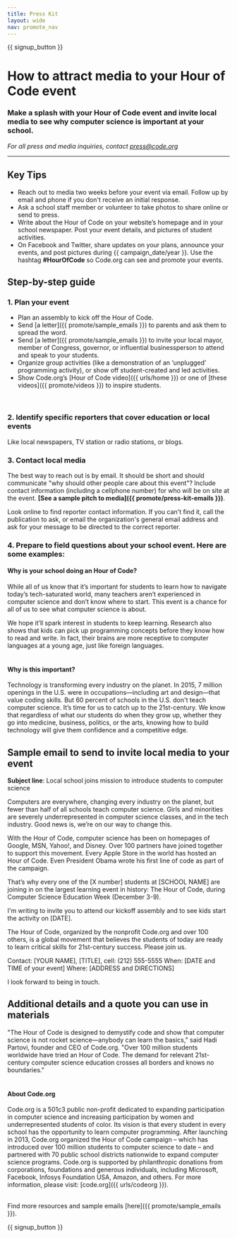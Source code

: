 ```yaml
---
title: Press Kit
layout: wide
nav: promote_nav
---
```


{{ signup_button }}

# How to attract media to your Hour of Code event

### Make a splash with your Hour of Code event and invite local media to see why computer science is important at your school. 

*For all press and media inquiries, contact [press@code.org](mailto:press@code.org)*

***

## Key Tips

- Reach out to media two weeks before your event via email. Follow up by email and phone if you don't receive an initial response.
- Ask a school staff member or volunteer to take photos to share online or send to press.
- Write about the Hour of Code on your website’s homepage and in your school newspaper. Post your event details, and pictures of student activities.
- On Facebook and Twitter, share updates on your plans, announce your events, and post pictures during {{ campaign_date/year }}. Use the hashtag **#HourOfCode** so Code.org can see and promote your events.

## Step-by-step guide

### 1. Plan your event

- Plan an assembly to kick off the Hour of Code.
- Send [a letter]({{ promote/sample_emails }}) to parents and ask them to spread the word.
- Send [a letter]({{ promote/sample_emails }}) to invite your local mayor, member of Congress, governor, or influential businessperson to attend and speak to your students.
- Organize group activities (like a demonstration of an ‘unplugged’ programming activity), or show off student-created and led activities.
- Show Code.org’s [Hour of Code video]({{ urls/home }}) or one of [these videos]({{ promote/videos }}) to inspire students.
<br>

### 2.  Identify specific reporters that cover education or local events

Like local newspapers, TV station or radio stations, or blogs. 
<br>

### 3. Contact local media

The best way to reach out is by email. It should be short and should communicate "why should other people care about this event"? Include contact information (including a cellphone number) for who will be on site at the event. **[See a sample pitch to media]({{ promote/press-kit-emails }})**.

Look online to find reporter contact information. If you can't find it, call the publication to ask, or email the organization's general email address and ask for your message to be directed to the correct reporter.
<br> 
	
### 4. Prepare to field questions about your school event. Here are some examples:

#### Why is your school doing an Hour of Code?
While all of us know that it’s important for students to learn how to navigate today’s tech-saturated world, many teachers aren’t experienced in computer science and don’t know where to start. This event is a chance for all of us to see what computer science is about.

We hope it’ll spark interest in students to keep learning. Research also shows that kids can pick up programming concepts before they know how to read and write. In fact, their brains are more receptive to computer languages at a young age, just like foreign languages. 
<br>
<br>

#### Why is this important?
Technology is transforming every industry on the planet. In 2015, 7 million openings in the U.S. were in occupations—including art and design—that value coding skills. But 60 percent of schools in the U.S. don't teach computer science. It’s time for us to catch up to the 21st-century. We know that regardless of what our students do when they grow up, whether they go into medicine, business, politics, or the arts, knowing how to build technology will give them confidence and a competitive edge.
<br>

<a id="sample-emails"></a>

## Sample email to send to invite local media to your event

**Subject line**: Local school joins mission to introduce students to computer science

Computers are everywhere, changing every industry on the planet, but fewer than half of all schools teach computer science. Girls and minorities are severely underrepresented in computer science classes, and in the tech industry. Good news is, we’re on our way to change this.

With the Hour of Code, computer science has been on homepages of Google, MSN, Yahoo!, and Disney. Over 100 partners have joined together to support this movement. Every Apple Store in the world has hosted an Hour of Code. Even President Obama wrote his first line of code as part of the campaign.

That’s why every one of the [X number] students at [SCHOOL NAME] are joining in on the largest learning event in history: The Hour of Code, during Computer Science Education Week (December 3-9).

I'm writing to invite you to attend our kickoff assembly and to see kids start the activity on [DATE].

The Hour of Code, organized by the nonprofit Code.org and over 100 others, is a global movement that believes the students of today are ready to learn critical skills for 21st-century success. Please join us.

Contact: [YOUR NAME], [TITLE], cell: (212) 555-5555 When: [DATE and TIME of your event] Where: [ADDRESS and DIRECTIONS]

I look forward to being in touch.
<br>

## Additional details and a quote you can use in materials
"The Hour of Code is designed to demystify code and show that computer science is not rocket science—anybody can learn the basics," said Hadi Partovi, founder and CEO of Code.org. "Over 100 million students worldwide have tried an Hour of Code. The demand for relevant 21st-century computer science education crosses all borders and knows no boundaries."
<br>
<br>

#### About Code.org
Code.org is a 501c3 public non-profit dedicated to expanding participation in computer science and increasing participation by women and underrepresented students of color. Its vision is that every student in every school has the opportunity to learn computer programming. After launching in 2013, Code.org organized the Hour of Code campaign – which has introduced over 100 million students to computer science to date – and partnered with 70 public school districts nationwide to expand computer science programs. Code.org is supported by philanthropic donations from corporations, foundations and generous individuals, including Microsoft, Facebook, Infosys Foundation USA, Amazon, and others. For more information, please visit: [code.org]({{ urls/codeorg }}).

<br />
Find more resources and sample emails [here]({{ promote/sample_emails }}).

{{ signup_button }}
